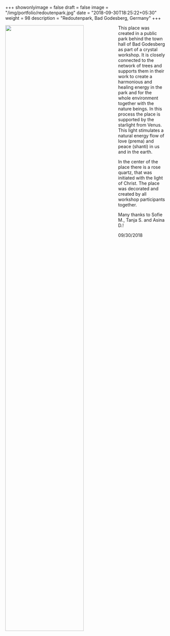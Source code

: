 +++
showonlyimage = false
draft = false
image = "/img/portfolio/redoutenpark.jpg"
date = "2018-09-30T18:25:22+05:30"
weight = 98
description = "Redoutenpark, Bad Godesberg, Germany"
+++

<img src="/img/portfolio/redoutenpark.jpg" width=70% id="bildImText" align="left"/>

This place was created in a public park behind the town hall of Bad Godesberg as part of a crystal workshop. It is closely connected to the network of trees and supports them in their work to create a harmonious and healing energy in the park and for the whole environment together with the nature beings. In this process the place is supported by the starlight from Venus. This light stimulates a natural energy flow of love (prema) and peace (shanti) in us and in the earth.

In the center of the place there is a rose quartz, that was initiated with the light of Christ. The place was decorated and created by all workshop participants together.

Many thanks to Sofie M., Tanja S. and Asina D.!

09/30/2018
